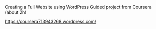 Creating a Full Website using WordPress
Guided project from Coursera (about 2h)

https://coursera713943268.wordpress.com/
